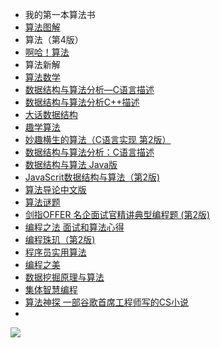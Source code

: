 - 我的第一本算法书
- [算法图解](http://img.zongqilive.cn/%E7%AE%97%E6%B3%95%E5%9B%BE%E8%A7%A3.pdf)
- 算法（第4版）
- [啊哈！算法](http://img.zongqilive.cn/1.1%E3%80%8A%E5%95%8A%E5%93%88%EF%BC%81%E7%AE%97%E6%B3%95%E3%80%8B.pdf)
- 算法新解
- [算法数学](http://img.zongqilive.cn/%E7%AE%97%E6%B3%95%E6%95%B0%E5%AD%A6.pdf)
- [数据结构与算法分析—C语言描述](http://img.zongqilive.cn/%E6%95%B0%E6%8D%AE%E7%BB%93%E6%9E%84%E4%B8%8E%E7%AE%97%E6%B3%95%E5%88%86%E6%9E%90%E2%80%94C%E8%AF%AD%E8%A8%80%E6%8F%8F%E8%BF%B0.pdf)
- [数据结构与算法分析C++描述](http://img.zongqilive.cn/2.6%5B%E6%95%B0%E6%8D%AE%E7%BB%93%E6%9E%84%E4%B8%8E%E7%AE%97%E6%B3%95%E5%88%86%E6%9E%90C++%E6%8F%8F%E8%BF%B0%5D.pdf)
- [大话数据结构](http://img.zongqilive.cn/1.5%E3%80%8A%E5%A4%A7%E8%AF%9D%E6%95%B0%E6%8D%AE%E7%BB%93%E6%9E%84%E3%80%8B.pdf)
- [趣学算法](http://img.zongqilive.cn/1.4%E3%80%8A%E8%B6%A3%E5%AD%A6%E7%AE%97%E6%B3%95%E3%80%8B.pdf)
- [妙趣横生的算法（C语言实现 第2版）](http://img.zongqilive.cn/1.3%E3%80%8A%E5%A6%99%E8%B6%A3%E6%A8%AA%E7%94%9F%E7%9A%84%E7%AE%97%E6%B3%95%EF%BC%88C%E8%AF%AD%E8%A8%80%E5%AE%9E%E7%8E%B0%20%E7%AC%AC2%E7%89%88%EF%BC%89%E3%80%8B.pdf)
- [数据结构与算法分析：C语言描述](http://img.zongqilive.cn/2.5%E3%80%8A%E6%95%B0%E6%8D%AE%E7%BB%93%E6%9E%84%E4%B8%8E%E7%AE%97%E6%B3%95%E5%88%86%E6%9E%90%EF%BC%9AC%E8%AF%AD%E8%A8%80%E6%8F%8F%E8%BF%B0%EF%BC%88%E5%8E%9F%E4%B9%A6%E7%AC%AC2%E7%89%88%EF%BC%89%E3%80%8B.pdf)
- [数据结构与算法 Java版](http://img.zongqilive.cn/2.2%E3%80%8A%E6%95%B0%E6%8D%AE%E7%BB%93%E6%9E%84%E4%B8%8E%E7%AE%97%E6%B3%95%20Java%E7%89%88%E3%80%8B.pdf)
- [JavaScrit数据结构与算法（第2版)](http://img.zongqilive.cn/2.4%E3%80%8AJavaScrit%E6%95%B0%E6%8D%AE%E7%BB%93%E6%9E%84%E4%B8%8E%E7%AE%97%E6%B3%95%EF%BC%88%E7%AC%AC2%E7%89%88%EF%BC%89%E3%80%8B.pdf)
- [算法导论中文版](http://img.zongqilive.cn/2.1%E3%80%8A%E7%AE%97%E6%B3%95%E5%AF%BC%E8%AE%BA%E4%B8%AD%E6%96%87%E7%89%88%E3%80%8B.pdf)
- [算法谜题](http://img.zongqilive.cn/3.2%E3%80%8A%E7%AE%97%E6%B3%95%E8%B0%9C%E9%A2%98%E3%80%8B.pdf)
- [剑指OFFER 名企面试官精讲典型编程题 (第2版)](http://img.zongqilive.cn/3.1%E5%89%91%E6%8C%87OFFER%20%20%E5%90%8D%E4%BC%81%E9%9D%A2%E8%AF%95%E5%AE%98%E7%B2%BE%E8%AE%B2%E5%85%B8%E5%9E%8B%E7%BC%96%E7%A8%8B%E9%A2%98%20%20%E7%AC%AC2%E7%89%88.pdf)
- [编程之法 面试和算法心得](http://img.zongqilive.cn/3.3%E3%80%8A%E7%BC%96%E7%A8%8B%E4%B9%8B%E6%B3%95%20%20%E9%9D%A2%E8%AF%95%E5%92%8C%E7%AE%97%E6%B3%95%E5%BF%83%E5%BE%97%E3%80%8B.pdf)
- [编程珠玑（第2版)](http://img.zongqilive.cn/4.1%E3%80%8A%E7%BC%96%E7%A8%8B%E7%8F%A0%E7%8E%91%EF%BC%88%E7%AC%AC2%E7%89%88%EF%BC%89%E3%80%8B.pdf)
- [程序员实用算法](http://img.zongqilive.cn/4.2%E3%80%8A%E7%A8%8B%E5%BA%8F%E5%91%98%E5%AE%9E%E7%94%A8%E7%AE%97%E6%B3%95%E3%80%8B.pdf)
- [编程之美](http://img.zongqilive.cn/4.3%E3%80%8A%E7%BC%96%E7%A8%8B%E4%B9%8B%E7%BE%8E%E3%80%8B.pdf)
- [数据挖掘原理与算法](http://img.zongqilive.cn/5.1%E3%80%8A%E6%95%B0%E6%8D%AE%E6%8C%96%E6%8E%98%E5%8E%9F%E7%90%86%E4%B8%8E%E7%AE%97%E6%B3%95%E3%80%8B.pdf)
- [集体智慧编程](http://img.zongqilive.cn/5.2%E9%9B%86%E4%BD%93%E6%99%BA%E6%85%A7%E7%BC%96%E7%A8%8B.pdf)
- [算法神探 一部谷歌首席工程师写的CS小说](http://img.zongqilive.cn/%E7%AE%97%E6%B3%95%E7%A5%9E%E6%8E%A2%20%E4%B8%80%E9%83%A8%E8%B0%B7%E6%AD%8C%E9%A6%96%E5%B8%AD%E5%B7%A5%E7%A8%8B%E5%B8%88%E5%86%99%E7%9A%84CS%E5%B0%8F%E8%AF%B4%20.pdf)
- 





![](https://ws3.sinaimg.cn/large/006tKfTcly1g05v7s9yyej30vq0nagno.jpg)

